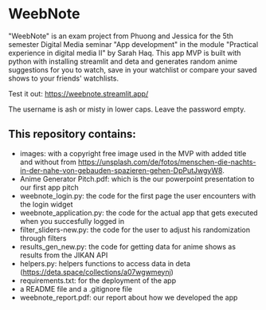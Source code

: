 # WeebNote
"WeebNote" is an exam project from Phuong and Jessica for the 5th semester Digital Media seminar "App development" in the module "Practical experience in digital media II" by Sarah Haq. This app MVP is built with python with installing streamlit and deta and generates random anime suggestions for you to watch, save in your watchlist or compare your saved shows to your friends' watchlists.

Test it out: https://weebnote.streamlit.app/

The username is ash or misty in lower caps. Leave the password empty. 

## This repository contains: 
- images: with a copyright free image used in the MVP with added title and without from https://unsplash.com/de/fotos/menschen-die-nachts-in-der-nahe-von-gebauden-spazieren-gehen-DpPutJwgyW8.
- Anime Generator Pitch.pdf: which is the our powerpoint presentation to our first app pitch
- weebnote_login.py: the code for the first page the user encounters with the login widget
- weebnote_application.py: the code for the actual app that gets executed when you succesfully logged in
- filter_sliders-new.py: the code for the user to adjust his randomization through filters
- results_gen_new.py: the code for getting data for anime shows as results from the JIKAN API
- helpers.py: helpers functions to access data in deta (https://deta.space/collections/a07wgwmeynj)
- requirements.txt: for the deployment of the app
- a README file and a .gitignore file
- weebnote_report.pdf: our report about how we developed the app
